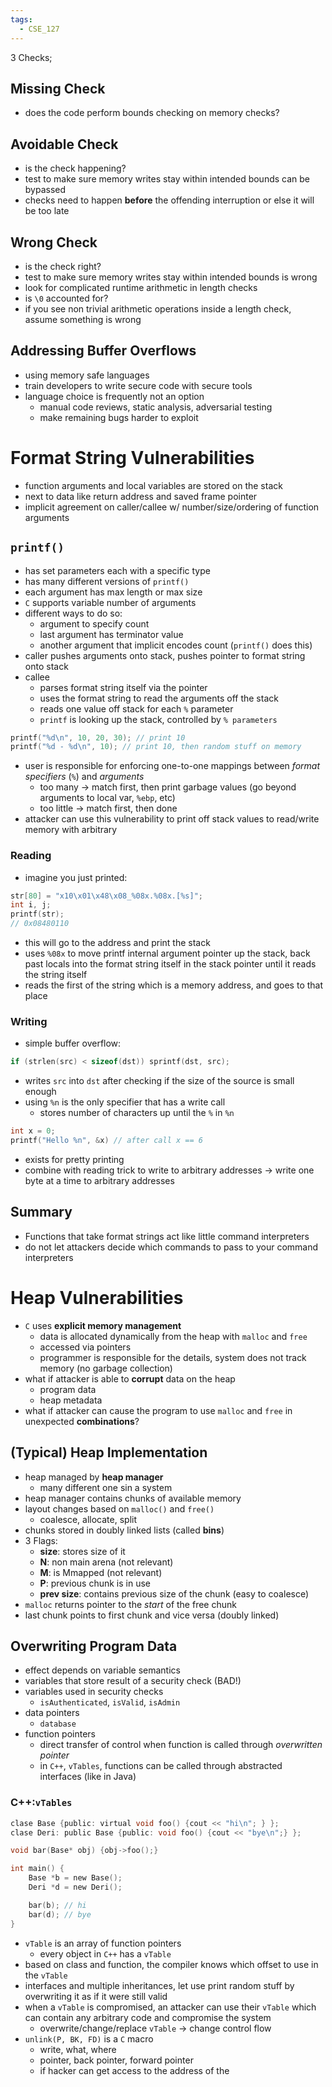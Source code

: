 ```yaml
---
tags:
  - CSE_127
---
```

3 Checks;


## Missing Check
- does the code perform bounds checking on memory checks?

## Avoidable Check
- is the check happening?
- test to make sure memory writes stay within intended bounds can be bypassed 
- checks need to happen **before** the offending interruption or else it will be too late

## Wrong Check
- is the check right?
- test to make sure memory writes stay within intended bounds is wrong
- look for complicated runtime arithmetic in length checks 
- is `\0` accounted for?
- if you see non trivial arithmetic operations inside a length check, assume something is wrong


## Addressing Buffer Overflows
- using memory safe languages
- train developers to write secure code with secure tools
- language choice is frequently not an option
	- manual code reviews, static analysis, adversarial testing
	- make remaining bugs harder to exploit


# Format String Vulnerabilities
- function arguments and local variables are stored on the stack
- next to data like return address and saved frame pointer
- implicit agreement on caller/callee w/ number/size/ordering of function arguments

## `printf()`
- has set parameters each with a specific type 
- has many different versions of `printf()`
- each argument has max length or max size
- `C` supports variable number of arguments
- different ways to do so:
	- argument to specify count
	- last argument has terminator value
	- another argument that implicit encodes count (`printf()` does this)
- caller pushes arguments onto stack, pushes pointer to format string onto stack
- callee 
	- parses format string itself via the pointer 
	- uses the format string to read the arguments off the stack
	- reads one value off stack for each `%` parameter
	- `printf` is looking up the stack, controlled by `% parameters`
```C
printf("%d\n", 10, 20, 30); // print 10
printf("%d - %d\n", 10); // print 10, then random stuff on memory
```
- user is responsible for enforcing one-to-one mappings between _format specifiers_ (`%`) and _arguments_
	- too many $\to$ match first, then print garbage values (go beyond arguments to local var, `%ebp`, etc)
	- too little $\to$ match first, then done
- attacker can use this vulnerability to print off stack values to read/write memory with arbitrary 

### Reading
- imagine you just printed:
```C
str[80] = "x10\x01\x48\x08_%08x.%08x.[%s]";
int i, j;
printf(str);
// 0x08480110
```
- this will go to the address and print the stack
- uses `%08x` to move printf internal argument pointer up the stack, back past locals into the format string itself in the stack pointer until it reads the string itself
- reads the first of the string which is a memory address, and goes to that place
### Writing
- simple buffer overflow:
```C
if (strlen(src) < sizeof(dst)) sprintf(dst, src);
```
- writes `src` into `dst` after checking if the size of the source is small enough
- using `%n` is the only specifier that has a write call
	- stores number of characters up until the `%` in `%n`
```C
int x = 0;
printf("Hello %n", &x) // after call x == 6
```
- exists for pretty printing
- combine with reading trick to write to arbitrary addresses $\to$ write one byte at a time to arbitrary addresses

## Summary
- Functions that take format strings act like little command interpreters
- do not let attackers decide which commands to pass to your command interpreters


# Heap Vulnerabilities
- `C` uses **explicit memory management**
	- data is allocated dynamically from the heap with `malloc` and `free`
	- accessed via pointers
	- programmer is responsible for the details, system does not track memory (no garbage collection)
- what if attacker is able to **corrupt** data on the heap
	- program data
	- heap metadata
- what if attacker can cause the program to use `malloc` and `free` in unexpected **combinations**?
## (Typical) Heap Implementation
- heap managed by **heap manager**
	- many different one sin a system
- heap manager contains chunks of available memory
- layout changes based on `malloc()` and `free()`
	- coalesce, allocate, split
- chunks stored in doubly linked lists (called **bins**)
- 3 Flags:
	- **size**: stores size of it
	- **N**: non main arena (not relevant)
	- **M**: is Mmapped (not relevant) 
	- **P**: previous chunk is in use
	- **prev size**: contains previous size of the chunk (easy to coalesce)
- `malloc` returns pointer to the _start_ of the free chunk 
- last chunk points to first chunk and vice versa (doubly linked)

## Overwriting Program Data
- effect depends on variable semantics
- variables that store result of a security check (BAD!)
- variables used in security checks
	- `isAuthenticated`, `isValid`, `isAdmin`
- data pointers
	- `database`
- function pointers 
	- direct transfer of control when function is called through *overwritten pointer*
	- in `C++`, `vTables`, functions can be called through abstracted interfaces (like in Java)
### C++:`vTables`
```C
clase Base {public: virtual void foo() {cout << "hi\n"; } };
clase Deri: public Base {public: void foo() {cout << "bye\n";} };

void bar(Base* obj) {obj->foo();}

int main() {
	Base *b = new Base();
	Deri *d = new Deri();

	bar(b); // hi
	bar(d); // bye
}
```
- `vTable` is an array of function pointers
	- every object in `C++` has a `vTable`
- based on class and function, the compiler knows which offset to use in the `vTable`
- interfaces and multiple inheritances, let use print random stuff by overwriting it as if it were still valid
- when a `vTable` is compromised, an attacker can use their `vTable` which can contain any arbitrary code and compromise the system
	- overwrite/change/replace `vTable` $\to$ change control flow
- `unlink(P, BK, FD)` is a `C` macro 
	- write, what, where
	- pointer, back pointer, forward pointer
	- if hacker can get access to the address of the <INSERT THINGS HERE>